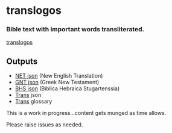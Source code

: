 # translogos
### Bible text with important words transliterated.


[translogos](https://doulos-software.github.io/translogos/)

## Outputs
- [NET json](/json/net.json) (New English Translation)
- [GNT json](/json/gnt.json) (Greek New Testament)
- [BHS json](/json/bhs.json) (Biblica Hebraica Stugartenssia)
- [Trans](/trans.json) json
- [Trans](glossary) glossary

This is a work in progress...content gets munged as time allows.

Please raise issues as needed.
